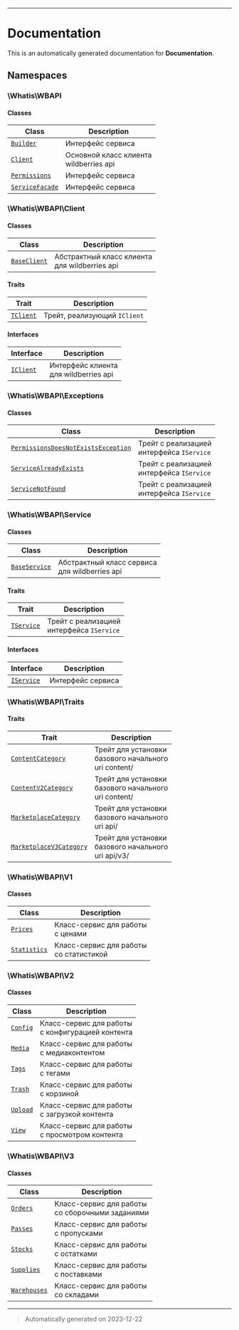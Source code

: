 
***

# Documentation



This is an automatically generated documentation for **Documentation**.


## Namespaces


### \Whatis\WBAPI

#### Classes

| Class | Description |
|-------|-------------|
| [`Builder`](./classes/Whatis/WBAPI/Builder.md) | Интерфейс сервиса|
| [`Client`](./classes/Whatis/WBAPI/Client.md) | Основной класс клиента<br />wildberries api|
| [`Permissions`](./classes/Whatis/WBAPI/Permissions.md) | Интерфейс сервиса|
| [`ServiceFacade`](./classes/Whatis/WBAPI/ServiceFacade.md) | Интерфейс сервиса|




### \Whatis\WBAPI\Client

#### Classes

| Class | Description |
|-------|-------------|
| [`BaseClient`](./classes/Whatis/WBAPI/Client/BaseClient.md) | Абстрактный класс клиента<br />для wildberries api|


#### Traits

| Trait | Description |
|-------|-------------|
| [`TClient`](./classes/Whatis/WBAPI/Client/TClient.md) | Трейт, реализующий `IClient`|



#### Interfaces

| Interface | Description |
|-----------|-------------|
| [`IClient`](./classes/Whatis/WBAPI/Client/IClient.md) | Интерфейс клиента<br />для wildberries api|



### \Whatis\WBAPI\Exceptions

#### Classes

| Class | Description |
|-------|-------------|
| [`PermissionsDoesNotExistsException`](./classes/Whatis/WBAPI/Exceptions/PermissionsDoesNotExistsException.md) | Трейт с реализацией<br />интерфейса `IService`|
| [`ServiceAlreadyExists`](./classes/Whatis/WBAPI/Exceptions/ServiceAlreadyExists.md) | Трейт с реализацией<br />интерфейса `IService`|
| [`ServiceNotFound`](./classes/Whatis/WBAPI/Exceptions/ServiceNotFound.md) | Трейт с реализацией<br />интерфейса `IService`|




### \Whatis\WBAPI\Service

#### Classes

| Class | Description |
|-------|-------------|
| [`BaseService`](./classes/Whatis/WBAPI/Service/BaseService.md) | Абстрактный класс сервиса<br />для wildberries api|


#### Traits

| Trait | Description |
|-------|-------------|
| [`TService`](./classes/Whatis/WBAPI/Service/TService.md) | Трейт с реализацией<br />интерфейса `IService`|



#### Interfaces

| Interface | Description |
|-----------|-------------|
| [`IService`](./classes/Whatis/WBAPI/Service/IService.md) | Интерфейс сервиса|



### \Whatis\WBAPI\Traits



#### Traits

| Trait | Description |
|-------|-------------|
| [`ContentCategory`](./classes/Whatis/WBAPI/Traits/ContentCategory.md) | Трейт для установки<br />базового начального<br />uri content/|
| [`ContentV2Category`](./classes/Whatis/WBAPI/Traits/ContentV2Category.md) | Трейт для установки<br />базового начального<br />uri content/|
| [`MarketplaceCategory`](./classes/Whatis/WBAPI/Traits/MarketplaceCategory.md) | Трейт для установки<br />базового начального<br />uri api/|
| [`MarketplaceV3Category`](./classes/Whatis/WBAPI/Traits/MarketplaceV3Category.md) | Трейт для установки<br />базового начального<br />uri api/v3/|




### \Whatis\WBAPI\V1

#### Classes

| Class | Description |
|-------|-------------|
| [`Prices`](./classes/Whatis/WBAPI/V1/Prices.md) | Класс-сервис для работы<br />с ценами|
| [`Statistics`](./classes/Whatis/WBAPI/V1/Statistics.md) | Класс-сервис для работы<br />со статистикой|




### \Whatis\WBAPI\V2

#### Classes

| Class | Description |
|-------|-------------|
| [`Config`](./classes/Whatis/WBAPI/V2/Config.md) | Класс-сервис для работы<br />с конфигурацией контента|
| [`Media`](./classes/Whatis/WBAPI/V2/Media.md) | Класс-сервис для работы<br />с медиаконтентом|
| [`Tags`](./classes/Whatis/WBAPI/V2/Tags.md) | Класс-сервис для работы<br />с тегами|
| [`Trash`](./classes/Whatis/WBAPI/V2/Trash.md) | Класс-сервис для работы<br />с корзиной|
| [`Upload`](./classes/Whatis/WBAPI/V2/Upload.md) | Класс-сервис для работы<br />с загрузкой контента|
| [`View`](./classes/Whatis/WBAPI/V2/View.md) | Класс-сервис для работы<br />с просмотром контента|




### \Whatis\WBAPI\V3

#### Classes

| Class | Description |
|-------|-------------|
| [`Orders`](./classes/Whatis/WBAPI/V3/Orders.md) | Класс-сервис для работы<br />со сборочными заданиями|
| [`Passes`](./classes/Whatis/WBAPI/V3/Passes.md) | Класс-сервис для работы<br />с пропусками|
| [`Stocks`](./classes/Whatis/WBAPI/V3/Stocks.md) | Класс-сервис для работы<br />с остатками|
| [`Supplies`](./classes/Whatis/WBAPI/V3/Supplies.md) | Класс-сервис для работы<br />с поставками|
| [`Warehouses`](./classes/Whatis/WBAPI/V3/Warehouses.md) | Класс-сервис для работы<br />со складами|




***
> Automatically generated on 2023-12-22
